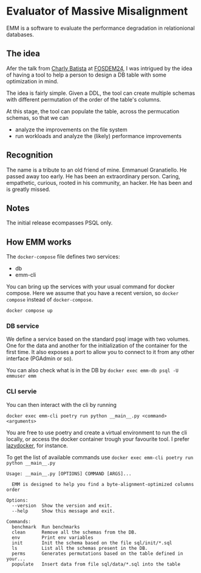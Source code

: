 # Evaluator of Massive Misalignment
EMM is a software to evaluate the performance degradation in relationional databases.

## The idea
Afer the talk from [Charly Batista](https://fosdem.org/2024/schedule/event/fosdem-2024-3601-reducing-costs-and-improving-performance-with-data-modeling-in-postgres/) at [FOSDEM24](https://fosdem.org/2024/), I was intrigued by the idea of having a tool to help a person to design a DB table with some optimization in mind.

The idea is fairly simple. Given a DDL, the tool can create multiple schemas with different permutation of the order of the table's columns.

At this stage, the tool can populate the table, across the permucation schemas, so that we can
* analyze the improvements on the file system
* run workloads and analyze the (likely) performance improvements

## Recognition
The name is a tribute to an old friend of mine. Emmanuel Granatiello. He passed away too early. He has been an extraordinary person. Caring, empathetic, curious, rooted in his community, an hacker. He has been and is greatly missed.

## Notes
The initial release ecompasses PSQL only.

## How EMM works
The `docker-compose` file defines two services:
* db
* emm-cli

You can bring up the services with your usual command for docker compose. Here we assume that you have a recent version, so `docker compose` instead of `docker-compose`.

```
docker compose up
```

### DB service
We define a service based on the standard psql image with two volumes. One for the data and another for the initialization of the container for the first time.
It also exposes a port to allow you to connect to it from any other interface (PGAdmin or so).

You can also check what is in the DB by `docker exec emm-db psql -U emmuser emm`

### CLI servie

You can then interact with the cli by running
```
docker exec emm-cli poetry run python __main__.py <command> <arguments>
```

You are free to use poetry and create a virtual environment to run the cli locally, or access the docker container trough your favourite tool.
I prefer [lazydocker](https://github.com/jesseduffield/lazydocker), for instance.

To get the list of available commands use `docker exec emm-cli poetry run python __main__.py`
```
Usage: __main__.py [OPTIONS] COMMAND [ARGS]...

  EMM is designed to help you find a byte-alignment-optimized columns order

Options:
  --version  Show the version and exit.
  --help     Show this message and exit.

Commands:
  benchmark  Run benchmarks
  clean      Remove all the schemas from the DB.
  env        Print env variables
  init       Init the schema based on the file sql/init/*.sql
  ls         List all the schemas present in the DB.
  perms      Generates permutations based on the table defined in your...
  populate   Insert data from file sql/data/*.sql into the table
```
